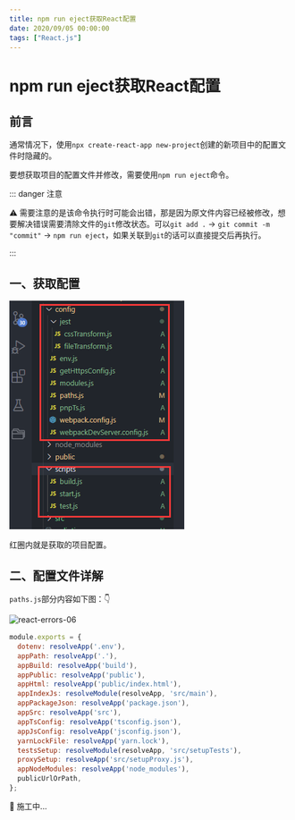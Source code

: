 ```yaml
---
title: npm run eject获取React配置
date: 2020/09/05 00:00:00
tags: ["React.js"]
---
```


# npm run eject获取React配置

<ClientOnly>
  <display-bar :displayData="$frontmatter"></display-bar>
</ClientOnly>

## 前言

通常情况下，使用`npx create-react-app new-project`创建的新项目中的配置文件时隐藏的。

要想获取项目的配置文件并修改，需要使用`npm run eject`命令。

::: danger 注意

⚠️ 需要注意的是该命令执行时可能会出错，那是因为原文件内容已经被修改，想要解决错误需要清除文件的`git`修改状态。可以`git add .` -> `git commit -m "commit"` -> `npm run eject`，如果关联到`git`的话可以直接提交后再执行。

:::

## 一、获取配置

![react-errors-05](/images/frontend/react/react-errors-05.png)

红圈内就是获取的项目配置。

## 二、配置文件详解

`paths.js`部分内容如下图：👇

![react-errors-06](/images/frontend/react/react-errors-06.png)

```js
module.exports = {
  dotenv: resolveApp('.env'),
  appPath: resolveApp('.'),
  appBuild: resolveApp('build'),
  appPublic: resolveApp('public'),
  appHtml: resolveApp('public/index.html'),
  appIndexJs: resolveModule(resolveApp, 'src/main'),
  appPackageJson: resolveApp('package.json'),
  appSrc: resolveApp('src'),
  appTsConfig: resolveApp('tsconfig.json'),
  appJsConfig: resolveApp('jsconfig.json'),
  yarnLockFile: resolveApp('yarn.lock'),
  testsSetup: resolveModule(resolveApp, 'src/setupTests'),
  proxySetup: resolveApp('src/setupProxy.js'),
  appNodeModules: resolveApp('node_modules'),
  publicUrlOrPath,
};
```



🚧 施工中...